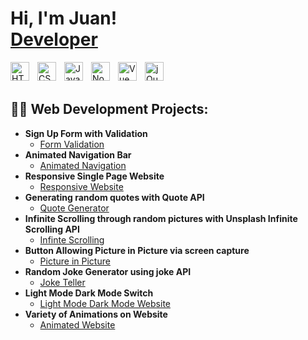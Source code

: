 <h1>Hi, I'm Juan! <br/><a href="https://github.com/juanghantus">Developer</a></h1>


<img align="left" alt="HTML5" width="30px" style="padding-right:10px;" src="https://cdn.jsdelivr.net/gh/devicons/devicon/icons/html5/html5-plain.svg" />
<img align="left" alt="CSS3" width="30px" style="padding-right:10px;" src="https://cdn.jsdelivr.net/gh/devicons/devicon/icons/css3/css3-plain.svg" />
<img align="left" alt="JavaScript" width="30px" style="padding-right:10px;" src="https://cdn.jsdelivr.net/gh/devicons/devicon/icons/javascript/javascript-plain.svg" />
<img align="left" alt="Node JS" width="30px" style="padding-right:10px;" src="https://cdn.jsdelivr.net/gh/devicons/devicon/icons/nodejs/nodejs-original.svg" />
<img align="left" alt="Vue JS" width="30px" style="padding-right:10px;" src="https://cdn.jsdelivr.net/gh/devicons/devicon/icons/vuejs/vuejs-original.svg" />
<img align="left" alt="jQuery" width="30px" style="padding-right:10px;" src="https://cdn.jsdelivr.net/gh/devicons/devicon/icons/jquery/jquery-original.svg" />
<br><br>
 
<h2>👨‍💻 Web Development Projects:</h2>

- <b>Sign Up Form with Validation</b>
  - [Form Validation](https://github.com/JuanGhantus/formValidation)
- <b>Animated Navigation Bar</b>
  - [Animated Navigation](https://github.com/JuanGhantus/animatedNavigation)
- <b>Responsive Single Page Website</b>
  - [Responsive Website](https://github.com/JuanGhantus/ResponsiveWebSite)
- <b>Generating random quotes with Quote API</b>
  - [Quote Generator](https://github.com/JuanGhantus/QuoteGenerator)
- <b>Infinite Scrolling through random pictures with Unsplash Infinite Scrolling API</b>
  - [Infinte Scrolling](https://github.com/JuanGhantus/InfiniteScrolling)
- <b>Button Allowing Picture in Picture via screen capture</b>
  - [Picture in Picture](https://github.com/JuanGhantus/PictureInPicture)
- <b>Random Joke Generator using joke API</b>
  - [Joke Teller](https://github.com/JuanGhantus/JokeTeller)
- <b>Light Mode Dark Mode Switch</b>
  - [Light Mode Dark Mode Website](https://github.com/JuanGhantus/LightDarkMode)
- <b>Variety of Animations on Website</b>
  - [Animated Website](https://github.com/JuanGhantus/AnimatedWebsite)





